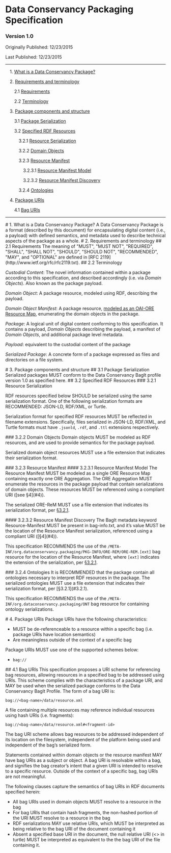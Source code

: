 # Data Conservancy Packaging Specification

### Version 1.0

Originally Published: 12/23/2015

Last Published: 12/23/2015

* * *

&ensp;&ensp;1. [What is a Data Conservancy Package?](#1)

&ensp;&ensp;2. [Requirements and terminology](#2)

&ensp;&ensp;&ensp;&ensp;2.1 [Requirements](#2.1)

&ensp;&ensp;&ensp;&ensp;2.2 [Terminology](#2.2)

&ensp;&ensp;3. [Package components and structure](#3)

&ensp;&ensp;&ensp;&ensp;3.1 [Package Serialization](#3.1)

&ensp;&ensp;&ensp;&ensp;3.2 [Specified RDF Resources](#3.2)

&ensp;&ensp;&ensp;&ensp;&ensp;&ensp;3.2.1 [Resource Serialization](#3.2.1)

&ensp;&ensp;&ensp;&ensp;&ensp;&ensp;3.2.2 [Domain Objects](#3.2.2)

&ensp;&ensp;&ensp;&ensp;&ensp;&ensp;3.2.3 [Resource Manifest](#3.2.3)

&ensp;&ensp;&ensp;&ensp;&ensp;&ensp;&ensp;&ensp;3.2.3.1 [Resource Manifest Model](#3.2.3.1)

&ensp;&ensp;&ensp;&ensp;&ensp;&ensp;&ensp;&ensp;3.2.3.2 [Resource Manifest Discovery](#3.2.3.2)

&ensp;&ensp;&ensp;&ensp;&ensp;&ensp;3.2.4 [Ontologies](#3.2.4)

&ensp;&ensp;4. [Package URIs](#4)

&ensp;&ensp;&ensp;&ensp;4.1 [Bag URIs](#4.1)

* * *

<a name="#1"/>
# 1. What is a Data Conservancy Package?
A Data Conservancy Package is a format (described by this document) for encapsulating digital content (i.e., a payload) with defined semantics, and metadata used to describe technical aspects of the package as a whole.  

<a name="#2"/>
# 2. Requirements and terminology

<a name="#2.1"/>
## 2.1 Requirements
The meaning of  "MUST", "MUST NOT", "REQUIRED", "SHALL", "SHALL NOT", "SHOULD", "SHOULD NOT", "RECOMMENDED", "MAY", and "OPTIONAL" are defined in [RFC 2119](http://www.ietf.org/rfc/rfc2119.txt).

<a name="#2.2"/>
## 2.2 Terminology

*Custodial Content*: The novel information contained within a package according to this specification, and described accordingly (i.e. via *Domain Objects*).  Also known as the package payload.

*Domain Object*: A package resource, modeled using RDF, describing the payload.

*Domain Object Manifest*: A package resource, [modeled as an OAI-ORE Resource Map](http://www.openarchives.org/ore/1.0/datamodel#Resource_Map), enumerating the domain objects in the package.

*Package*: A logical unit of digital content conforming to this specification.   It contains a payload, *Domain Objects* describing the payload, a manifest of *Domain Objects*, and additional package level metadata. 

*Payload*: equivalent to the custodial content of the package

*Serialized Package*: A concrete form of a package expressed as files and directories on a file system.

<a name="#3"/>
# 3. Package components and structure

<a name="#3.1"/>
## 3.1 Package Serialization
Serialized packages MUST conform to the Data Conservancy BagIt profile version 1.0 as specified here.

<a name="#3.2"/>
## 3.2 Specified RDF Resources

<a name="#3.2.1"/>
### 3.2.1 Resource Serialization

RDF resources specified below SHOULD be serialized using the same serialization format. One of the following serialization formats are RECOMMENDED: JSON-LD, RDF/XML, or Turtle. 

Serialization format for specified RDF resources MUST be reflected in filename extensions. Specifically, files serialized in JSON-LD, RDF/XML, and Turtle formats must have `.jsonld`, `.rdf`, and `.ttl` extensions respectively.

<a name="#3.2.2"/>
### 3.2.2 Domain Objects
Domain objects MUST be modeled as RDF resources, and are used to provide semantics for the package payload.  

Serialized domain object resources MUST use a file extension that indicates their serialization format.

<a name="#3.2.3"/>
### 3.2.3 Resource Manifest

<a name="#3.2.3.1"/>
#### 3.2.3.1 Resource Manifest Model
The Resource Manifest MUST be modeled as a single ORE Resource Map containing exactly one ORE Aggregation. The ORE Aggregation MUST enumerate the resources in the package payload that contain serializations of domain objects.  These resources MUST be referenced using a compliant URI ([see §4](#4)).

The serialized ORE-ReM MUST use a file extension that indicates its serialization format, per [§3.2.1](#3.2.1).  

<a name="#3.2.3.2"/>
#### 3.2.3.2 Resource Manifest Discovery
The BagIt metadata keyword Resource-Manifest MUST be present in bag-info.txt, and it’s value MUST be the location of the Resource Manifest serialization, referenced using a compliant URI ([§4](#4)).

This specification RECOMMENDS the use of the `/META-INF/org.dataconservancy.packaging/PKG-INFO/ORE-REM/ORE-REM.[ext]` bag resource for the location of the Resource Manifest, where `[ext]` indicates the extension of the serialization, per [§3.2.1](#3.2.1).

<a name="#3.2.4"/>
### 3.2.4 Ontologies 
It is RECOMMENDED that the package contain all ontologies necessary to interpret RDF resources in the package.  The serialized ontologies MUST use a file extension that indicates their serialization format, per [§3.2.1](#3.2.1).

This specification RECOMMENDS the use of the `/META-INF/org.dataconservancy.packaging/ONT` bag resource for containing ontology serializations.

<a name="#4"/>
# 4. Package URIs
Package URIs have the following characteristics:

* MUST be de-referenceable to a resource within a specific bag (i.e. package URIs have location semantics)
* Are meaningless outside of the context of a specific bag

Package URIs MUST use one of the supported schemes below:

* `bag://`

<a name="#4.1"/>
## 4.1 Bag URIs
This specification proposes a URI scheme for referencing bag resources, allowing resources in a specified bag to be addressed using URIs.  This scheme complies with the characteristics of a package URI, and MAY be used when the serialized package conforms to the Data Conservancy BagIt Profile.  The form of a bag URI is:

    bag://<bag-name>/data/resource.xml

A file containing multiple resources may reference individual resources using hash URIs (i.e. fragments):

    bag://<bag-name>/data/resource.xml#<fragment-id>

The bag URI scheme allows bag resources to be addressed independent of its location on the filesystem, independent of the platform being used and independent of the bag’s serialized form.     

Statements contained within domain objects or the resource manifest MAY have bag URIs as a subject or object.  A bag URI is resolvable within a bag, and signifies the bag creator’s intent that a given URI is intended to resolve to a specific resource.   Outside of the context of a specific bag, bag URIs are not meaningful.  

The following clauses capture the semantics of bag URIs in RDF documents specified herein:

* All bag URIs used in domain objects MUST resolve to a resource in the bag
* For bag URIs that contain hash fragments, the non-hashed portion of the URI MUST resolve to a resource in the bag
* RDF serializations MAY use relative URIs, which MUST be interpreted as being relative to the bag URI of the document containing it
* Absent a specified base URI in the document, the null relative URI (<> in turtle) MUST be interpreted as equivalent to the the bag URI of the file containing it.
